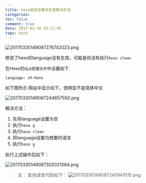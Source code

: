 ```yaml
---
title: hexo语言设置未生效解决办法
categories:
toc: false
comment: true
date: 2017-03-30 19:11:45
tags: hexo
---
```




![20170330149087276742023.png](/images/20170330149087276742023.png)

修改了hexo的language没有生效，可能是你没有执行`hexo clean`

<!--more-->

在Hexo的`站点配置文件`中设置如下
```
language: zh-Hans
```

如下图所示
网站中显示如下，很明显不是简体中文

![20170330149087244657592.png](/images/20170330149087244657592.png)

解决方法：

1. 先将language设置为空
2. 执行`hexo g`
3. 执行`hexo clean`
4. 将language设置为想要的语言
5. 执行`hexo g`


执行上述操作后如下：

![20170330149087302021084.png](/images/20170330149087302021084.png)


>注：
其他语言代码如下：
![20170330149087240941015.png](/images/20170330149087240941015.png)
